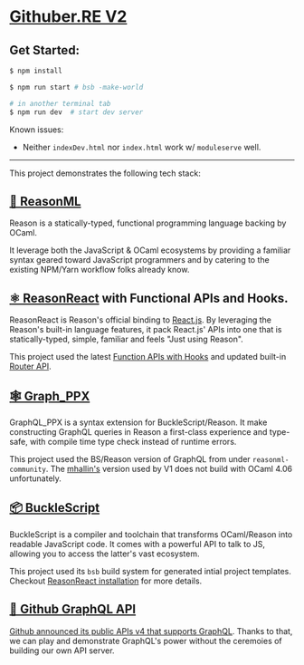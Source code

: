 # [Githuber.RE V2](https://huangxuan.me/githuber.re-v2/)

## Get Started:

```sh
$ npm install

$ npm run start # bsb -make-world

# in another terminal tab
$ npm run dev  # start dev server
```

Known issues:
- Neither `indexDev.html` nor `index.html` work w/ `moduleserve` well.

---

This project demonstrates the following tech stack:

## [🐫 ReasonML](https://reasonml.github.io/)

Reason is a statically-typed, functional programming language backing by OCaml.

It leverage both the JavaScript & OCaml ecosystems by providing a familiar syntax geared toward JavaScript programmers and by catering to the existing NPM/Yarn workflow folks already know.

## [⚛️ ReasonReact](https://reasonml.github.io/reason-react/en/) with Functional APIs and Hooks.

ReasonReact is Reason's official binding to [React.js](https://reactjs.org/). By leveraging the Reason's built-in language features, it pack React.js' APIs into one that is statically-typed, simple, familiar and feels "Just using Reason".

This project used the latest [Function APIs with Hooks](https://reasonml.github.io/reason-react/blog/2019/04/10/react-hooks) and updated built-in [Router API](https://reasonml.github.io/reason-react/docs/en/router).

## [🕸 Graph_PPX](https://github.com/reasonml-community/graphql_ppx)

GraphQL_PPX is a syntax extension for BuckleScript/Reason. It make constructing GraphQL queries in Reason a first-class experience and type-safe, with compile time type check instead of runtime errors.

This project used the BS/Reason version of GraphQL from under `reasonml-community`. The [mhallin's](https://github.com/mhallin/graphql_ppx) version used by V1 does not build with OCaml 4.06 unfortunately.

## [📦 BuckleScript](https://bucklescript.github.io/)

BuckleScript is a compiler and toolchain that transforms OCaml/Reason into readable JavaScript code. It comes with a powerful API to talk to JS, allowing you to access the latter's vast ecosystem.

This project used its `bsb` build system for generated intial project templates. Checkout [ReasonReact installation](https://reasonml.github.io/reason-react/docs/en/installation#bucklescript) for more details.

## [🐙 Github GraphQL API](https://developer.github.com/v4/)

[Github announced its public APIs v4 that supports GraphQL](https://githubengineering.com/the-github-graphql-api/). Thanks to that, we can play and demonstrate GraphQL's power without the ceremoies of building our own API server. 


